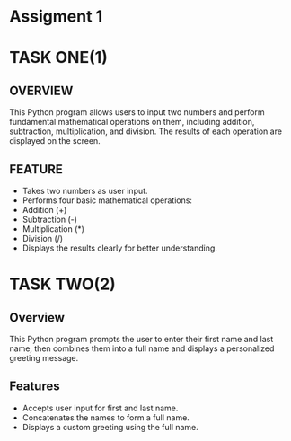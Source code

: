 # Assigment 1
# TASK ONE(1)

## OVERVIEW
This Python program allows users to input two numbers and perform fundamental mathematical operations on them, including addition, subtraction, multiplication, and division. The results of each operation are displayed on the screen.

## FEATURE

- Takes two numbers as user input.
- Performs four basic mathematical operations:
- Addition (+)
- Subtraction (-)
- Multiplication (*)
- Division (/)
- Displays the results clearly for better understanding.

# TASK TWO(2)

## Overview
This Python program prompts the user to enter their first name and last name, then combines them into a full name and displays a personalized greeting message.

## Features
- Accepts user input for first and last name.
- Concatenates the names to form a full name.
- Displays a custom greeting using the full name.



